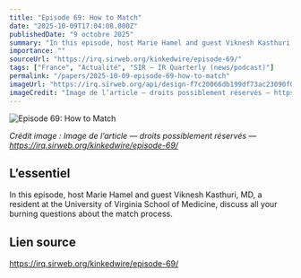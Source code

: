```yaml
---
title: "Episode 69: How to Match"
date: "2025-10-09T17:04:08.000Z"
publishedDate: "9 octobre 2025"
summary: "In this episode, host Marie Hamel and guest Viknesh Kasthuri, MD, a resident at the University of Virginia School of Medicine, discuss all your burning questions about the match process."
importance: ""
sourceUrl: "https://irq.sirweb.org/kinkedwire/episode-69/"
tags: ["France", "Actualité", "SIR — IR Quarterly (news/podcast)"]
permalink: "/papers/2025-10-09-episode-69-how-to-match"
imageUrl: "https://irq.sirweb.org/api/design-f7c20066db199df73ac23090f00f5d89/favicon.png"
imageCredit: "Image de l’article — droits possiblement réservés — https://irq.sirweb.org/kinkedwire/episode-69/"
---
```


![Episode 69: How to Match](https://irq.sirweb.org/api/design-f7c20066db199df73ac23090f00f5d89/favicon.png)

*Crédit image : Image de l’article — droits possiblement réservés — https://irq.sirweb.org/kinkedwire/episode-69/*

## L’essentiel

In this episode, host Marie Hamel and guest Viknesh Kasthuri, MD, a resident at the University of Virginia School of Medicine, discuss all your burning questions about the match process.

## Lien source

https://irq.sirweb.org/kinkedwire/episode-69/
